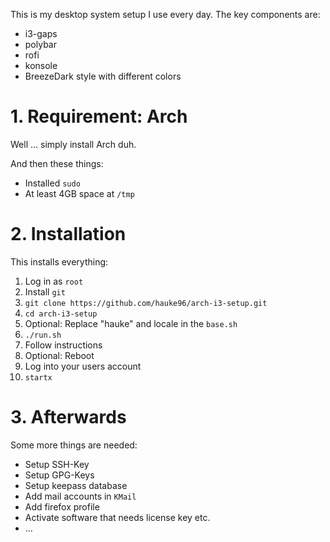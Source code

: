 This is my desktop system setup I use every day.
The key components are:

* i3-gaps
* polybar
* rofi
* konsole
* BreezeDark style with different colors

# 1. Requirement: Arch

Well ... simply install Arch duh.

And then these things:

* Installed `sudo`
* At least 4GB space at `/tmp`

# 2. Installation

This installs everything:

1. Log in as `root`
2. Install `git`
3. `git clone https://github.com/hauke96/arch-i3-setup.git`
4. `cd arch-i3-setup`
5. Optional: Replace "hauke" and locale in the `base.sh`
6. `./run.sh`
7. Follow instructions
8. Optional: Reboot
9. Log into your users account
10. `startx`

# 3. Afterwards

Some more things are needed:

* Setup SSH-Key
* Setup GPG-Keys
* Setup keepass database
* Add mail accounts in `KMail`
* Add firefox profile
* Activate software that needs license key etc.
* ...
